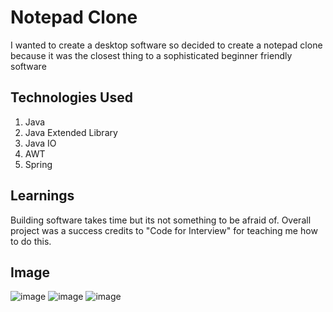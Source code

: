 # Notepad Clone
I wanted to create a desktop software so decided to create a notepad clone because 
it was the closest thing to a sophisticated beginner friendly software

## Technologies Used
1. Java
2. Java Extended Library
4. Java IO
5. AWT
6. Spring

## Learnings
Building software takes time but its not something to be afraid of. Overall project was a success
credits to "Code for Interview" for teaching me how to do this.

## Image
![image](https://github.com/aperswal/notepad_clone/assets/48163063/40480526-ab2d-40a2-8612-98975f892996)
![image](https://github.com/aperswal/notepad_clone/assets/48163063/2ab86dba-db5a-4093-b0e0-ffc1a1663ede)
![image](https://github.com/aperswal/notepad_clone/assets/48163063/d3b0c0af-34c4-417d-94d2-b70cac9ef3d2)
